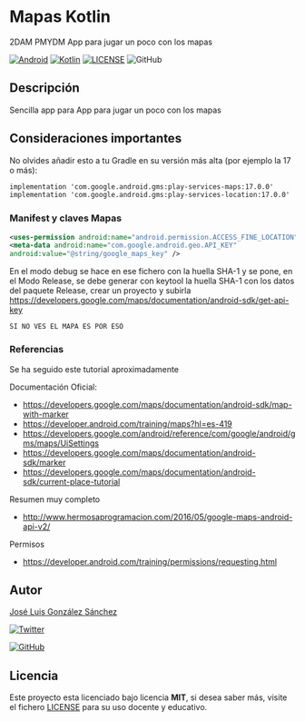 # Mapas Kotlin

2DAM PMYDM App para jugar un poco con los mapas

[![Android](https://img.shields.io/badge/App-Android-g)](https://www.android.com/intl/es_es/)
[![Kotlin](https://img.shields.io/badge/Code-Kotlin-blue)](https://kotlinlang.org/)
[![LICENSE](https://img.shields.io/badge/Lisence-MIT-green)](https://github.com/joseluisgs/MapasKotlin/blob/master/LICENSE)
![GitHub](https://img.shields.io/github/last-commit/joseluisgs/MapasKotlin)

## Descripción

Sencilla app para App para jugar un poco con los mapas

## Consideraciones importantes
No olvides añadir esto a tu Gradle en su versión más alta (por ejemplo la 17 o más):
```xml
implementation 'com.google.android.gms:play-services-maps:17.0.0'
implementation 'com.google.android.gms:play-services-location:17.0.0'
```    
### Manifest y claves Mapas
```xml
<uses-permission android:name="android.permission.ACCESS_FINE_LOCATION" />
<meta-data android:name="com.google.android.geo.API_KEY"
android:value="@string/google_maps_key" />
 ```      
En el modo debug se hace en ese fichero con la huella SHA-1 y se pone, en el Modo Release,
se debe generar con keytool la huella SHA-1 con los datos del paquete Release, crear un proyecto y subirla
https://developers.google.com/maps/documentation/android-sdk/get-api-key  
            
    SI NO VES EL MAPA ES POR ESO
### Referencias
Se ha seguido este tutorial aproximadamente

Documentación Oficial: 
- https://developers.google.com/maps/documentation/android-sdk/map-with-marker
- https://developer.android.com/training/maps?hl=es-419
- https://developers.google.com/android/reference/com/google/android/gms/maps/UiSettings
- https://developers.google.com/maps/documentation/android-sdk/marker
- https://developers.google.com/maps/documentation/android-sdk/current-place-tutorial

Resumen muy completo
- http://www.hermosaprogramacion.com/2016/05/google-maps-android-api-v2/

Permisos
- https://developer.android.com/training/permissions/requesting.html

## Autor
[José Luis González Sánchez](https://twitter.com/joseluisgonsan) 

[![Twitter](https://img.shields.io/twitter/follow/joseluisgonsan?style=social)](https://twitter.com/joseluisgonsan)

[![GitHub](https://img.shields.io/github/followers/joseluisgs?style=social)](https://github.com/joseluisgs)

## Licencia

Este proyecto esta licenciado bajo licencia **MIT**, si desea saber más, visite el fichero [LICENSE](https://github.com/joseluisgs/MapasKotlin/blob/master/LICENSE) para su uso docente y educativo.
